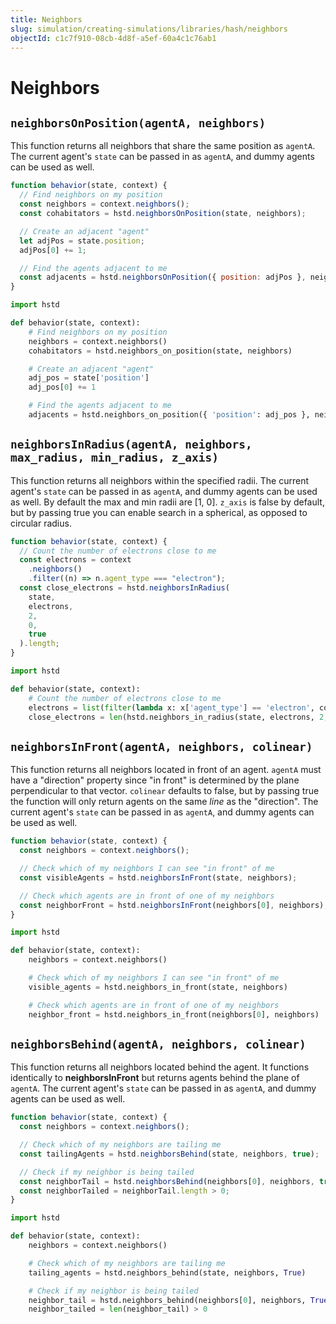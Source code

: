 ```yaml
---
title: Neighbors
slug: simulation/creating-simulations/libraries/hash/neighbors
objectId: c1c7f910-08cb-4d8f-a5ef-60a4c1c76ab1
---
```


# Neighbors

## `neighborsOnPosition(agentA, neighbors)`

This function returns all neighbors that share the same position as `agentA`. The current agent's `state` can be passed in as `agentA`, and dummy agents can be used as well.

<Tabs>
<Tab title="JavaScript">

```javascript
function behavior(state, context) {
  // Find neighbors on my position
  const neighbors = context.neighbors();
  const cohabitators = hstd.neighborsOnPosition(state, neighbors);

  // Create an adjacent "agent"
  let adjPos = state.position;
  adjPos[0] += 1;

  // Find the agents adjacent to me
  const adjacents = hstd.neighborsOnPosition({ position: adjPos }, neighbors);
}
```

</Tab>
<Tab title="Python">

```python
import hstd

def behavior(state, context):
    # Find neighbors on my position
    neighbors = context.neighbors()
    cohabitators = hstd.neighbors_on_position(state, neighbors)

    # Create an adjacent "agent"
    adj_pos = state['position']
    adj_pos[0] += 1

    # Find the agents adjacent to me
    adjacents = hstd.neighbors_on_position({ 'position': adj_pos }, neighbors)
```

</Tab>
</Tabs>

## `neighborsInRadius(agentA, neighbors, max_radius, min_radius, z_axis)`

This function returns all neighbors within the specified radii. The current agent's `state` can be passed in as `agentA`, and dummy agents can be used as well. By default the max and min radii are \[1, 0\]. `z_axis` is false by default, but by passing true you can enable search in a spherical, as opposed to circular radius.

<Tabs>
<Tab title="JavaScript">

```javascript
function behavior(state, context) {
  // Count the number of electrons close to me
  const electrons = context
    .neighbors()
    .filter((n) => n.agent_type === "electron");
  const close_electrons = hstd.neighborsInRadius(
    state,
    electrons,
    2,
    0,
    true
  ).length;
}
```

</Tab>
<Tab title="Python">

```python
import hstd

def behavior(state, context):
    # Count the number of electrons close to me
    electrons = list(filter(lambda x: x['agent_type'] == 'electron', context.neighbors))
    close_electrons = len(hstd.neighbors_in_radius(state, electrons, 2, 0, True))
```

</Tab>
</Tabs>

## `neighborsInFront(agentA, neighbors, colinear)`

This function returns all neighbors located in front of an agent. `agentA` must have a "direction" property since "in front" is determined by the plane perpendicular to that vector. `colinear` defaults to false, but by passing true the function will only return agents on the same _line_ as the "direction". The current agent's `state` can be passed in as `agentA`, and dummy agents can be used as well.

<Tabs>
<Tab title="JavaScript">

```javascript
function behavior(state, context) {
  const neighbors = context.neighbors();

  // Check which of my neighbors I can see "in front" of me
  const visibleAgents = hstd.neighborsInFront(state, neighbors);

  // Check which agents are in front of one of my neighbors
  const neighborFront = hstd.neighborsInFront(neighbors[0], neighbors);
}
```

</Tab>
<Tab title="Python">

```python
import hstd

def behavior(state, context):
    neighbors = context.neighbors()

    # Check which of my neighbors I can see "in front" of me
    visible_agents = hstd.neighbors_in_front(state, neighbors)

    # Check which agents are in front of one of my neighbors
    neighbor_front = hstd.neighbors_in_front(neighbors[0], neighbors)
```

</Tab>
</Tabs>

## `neighborsBehind(agentA, neighbors, colinear)`

This function returns all neighbors located behind the agent. It functions identically to **neighborsInFront** but returns agents behind the plane of `agentA`. The current agent's `state` can be passed in as `agentA`, and dummy agents can be used as well.

<Tabs>
<Tab title="JavaScript">

```javascript
function behavior(state, context) {
  const neighbors = context.neighbors();

  // Check which of my neighbors are tailing me
  const tailingAgents = hstd.neighborsBehind(state, neighbors, true);

  // Check if my neighbor is being tailed
  const neighborTail = hstd.neighborsBehind(neighbors[0], neighbors, true);
  const neighborTailed = neighborTail.length > 0;
}
```

</Tab>
<Tab title="Python">

```python
import hstd

def behavior(state, context):
    neighbors = context.neighbors()

    # Check which of my neighbors are tailing me
    tailing_agents = hstd.neighbors_behind(state, neighbors, True)

    # Check if my neighbor is being tailed
    neighbor_tail = hstd.neighbors_behind(neighbors[0], neighbors, True)
    neighbor_tailed = len(neighbor_tail) > 0
```

</Tab>
</Tabs>
